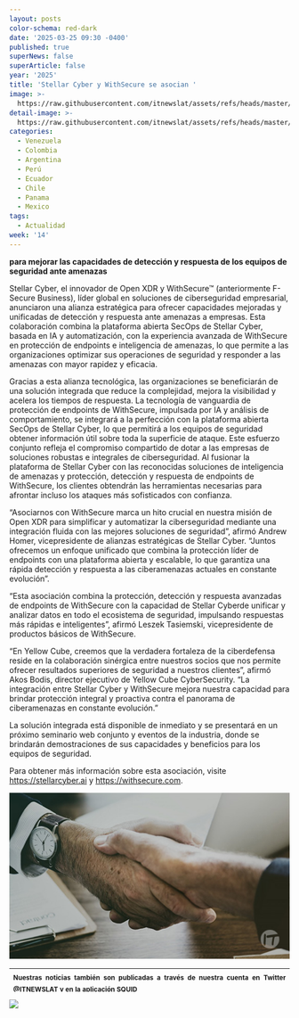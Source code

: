 ```yaml
---
layout: posts
color-schema: red-dark
date: '2025-03-25 09:30 -0400'
published: true
superNews: false
superArticle: false
year: '2025'
title: 'Stellar Cyber y WithSecure se asocian '
image: >-
  https://raw.githubusercontent.com/itnewslat/assets/refs/heads/master/img/540x320/Alianzas-Acuerdos-p.jpg
detail-image: >-
  https://raw.githubusercontent.com/itnewslat/assets/refs/heads/master/img/1024x680/Alianzas-Acuerdos-g.jpg
categories:
  - Venezuela
  - Colombia
  - Argentina
  - Perú
  - Ecuador
  - Chile
  - Panama
  - Mexico
tags:
  - Actualidad
week: '14'
---
```

**para mejorar las capacidades de detección y respuesta de los equipos de seguridad ante amenazas**

Stellar Cyber, el innovador de Open XDR y  WithSecure™ (anteriormente F-Secure Business), líder global en soluciones de ciberseguridad empresarial, anunciaron una alianza estratégica para ofrecer capacidades mejoradas y unificadas de detección y respuesta ante amenazas a empresas. Esta colaboración combina la plataforma abierta SecOps de Stellar Cyber, basada en IA y automatización, con la experiencia avanzada de WithSecure en protección de endpoints e inteligencia de amenazas, lo que permite a las organizaciones optimizar sus operaciones de seguridad y responder a las amenazas con mayor rapidez y eficacia.
 
Gracias a esta alianza tecnológica, las organizaciones se beneficiarán de una solución integrada que reduce la complejidad, mejora la visibilidad y acelera los tiempos de respuesta. La tecnología de vanguardia de protección de endpoints de WithSecure, impulsada por IA y análisis de comportamiento, se integrará a la perfección con la plataforma abierta SecOps de Stellar Cyber, lo que permitirá a los equipos de seguridad obtener información útil sobre toda la superficie de ataque.
Este esfuerzo conjunto refleja el compromiso compartido de dotar a las empresas de soluciones robustas e integrales de ciberseguridad. Al fusionar la plataforma de Stellar Cyber ​​con las reconocidas soluciones de inteligencia de amenazas y protección, detección y respuesta de endpoints de WithSecure, los clientes obtendrán las herramientas necesarias para afrontar incluso los ataques más sofisticados con confianza.
 
“Asociarnos con WithSecure marca un hito crucial en nuestra misión de Open XDR para simplificar y automatizar la ciberseguridad mediante una integración fluida con las mejores soluciones de seguridad”, afirmó Andrew Homer, vicepresidente de alianzas estratégicas de Stellar Cyber. “Juntos ofrecemos un enfoque unificado que combina la protección líder de endpoints con una plataforma abierta y escalable, lo que garantiza una rápida detección y respuesta a las ciberamenazas actuales en constante evolución”.
 
“Esta asociación combina la protección, detección y respuesta avanzadas de endpoints de WithSecure con la capacidad de Stellar Cyber ​​de unificar y analizar datos en todo el ecosistema de seguridad, impulsando respuestas más rápidas e inteligentes”, afirmó Leszek Tasiemski, vicepresidente de productos básicos de WithSecure.
 
“En Yellow Cube, creemos que la verdadera fortaleza de la ciberdefensa reside en la colaboración sinérgica entre nuestros socios que nos permite ofrecer resultados superiores de seguridad a nuestros clientes”, afirmó Akos Bodis, director ejecutivo de Yellow Cube Cyber ​​Security. “La integración entre Stellar Cyber ​​y WithSecure mejora nuestra capacidad para brindar protección integral y proactiva contra el panorama de ciberamenazas en constante evolución.”
 
La solución integrada está disponible de inmediato y se presentará en un próximo seminario web conjunto y eventos de la industria, donde se brindarán demostraciones de sus capacidades y beneficios para los equipos de seguridad.
 
Para obtener más información sobre esta asociación, visite https://stellarcyber.ai y https://withsecure.com.

![](https://raw.githubusercontent.com/itnewslat/assets/refs/heads/master/img/540x320/Alianzas-Acuerdos-p.jpg)

<table style="height: 42px;" width="569">
<tbody>
<tr>
<td style="text-align: justify;"><sub><strong>Nuestras noticias también son publicadas a través de nuestra cuenta en Twitter <a href="https://twitter.com/itnewslat?lang=es">@ITNEWSLAT</a> y en la aplicación <a href="https://squidapp.co/en/">SQUID</a></strong></sub></td>
</tr>
</tbody>
</table>

<img src="https://tracker.metricool.com/c3po.jpg?hash=56f88a41e39ab42c063cc51676587a04"/>